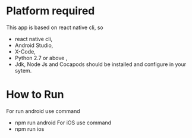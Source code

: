 # Platform required
  This app is based on react native cli, so 
  * react native cli,
  * Android Studio,
  * X-Code,
  * Python 2.7 or above ,
  * Jdk, Node Js and Cocapods should
  be installed and configure in your sytem.
  
 # How to Run
  For run android use command 
  * npm run android
 For iOS use command
  * npm run ios
